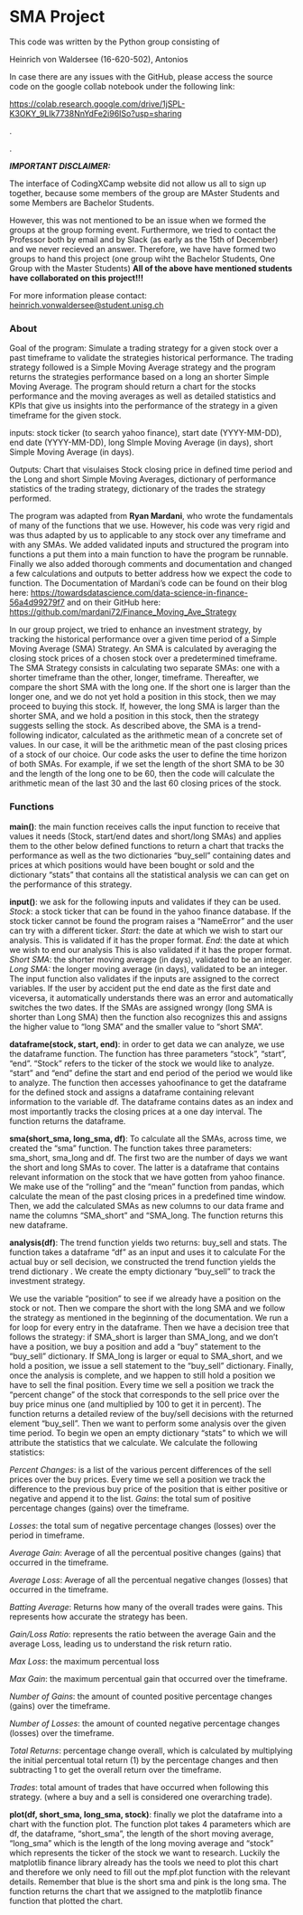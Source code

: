 # SMA Project

This code was written by the Python group consisting of 

Heinrich von Waldersee (16-620-502), Antonios

In case there are any issues with the GitHub, please access the source code on the google collab notebook under the following link:

https://colab.research.google.com/drive/1jSPL-K3OKY_9LIk7738NnYdFe2i96ISo?usp=sharing

.

.

***IMPORTANT DISCLAIMER:***

The interface of CodingXCamp website did not allow us all to sign up together, because some members of the group are MAster Students and some Members are Bachelor Students.

However, this was not mentioned to be an issue when we formed the groups at the group forming event. Furthermore, we tried to contact the Professor both by email and by Slack (as early as the 15th of December) and we never recieved an answer. Therefore, we have have formed two groups to hand this project (one group wiht the Bachelor Students, One Group with the Master Students) **All of the above have mentioned students have collaborated on this project!!!**

For more information please contact: heinrich.vonwaldersee@student.unisg.ch

### About

Goal of the program: Simulate a trading strategy for a given stock over a past timeframe to validate the strategies historical performance. The trading strategy followed is a Simple Moving Average strategy and the program returns the strategies performance based on a long an shorter Simple Moving Average. The program should return a chart for the stocks performance and the moving averages as well as detailed statistics and KPIs that give us insights into the performance of the strategy in a given timeframe for the given stock.

inputs: stock ticker (to search yahoo finance), 
        start date (YYYY-MM-DD), 
        end date (YYYY-MM-DD), 
        long SImple Moving Average (in days), 
        short Simple Moving Average (in days).
        
Outputs: Chart that visulaises Stock closing price in defined time period and the Long and short Simple Moving Averages,
         dictionary of performance statistics of the trading strategy, 
         dictionary of the trades the strategy performed.

The program was adapted from **Ryan Mardani**, who wrote the fundamentals of many of the functions that we use. However, his code was very rigid and was thus adapted by us to applicable to any stock over any timeframe and with any SMAs. We added validated inputs and structured the program into functions a put them into a main function to have the program be runnable. Finally we also added thorough comments and documentation and changed a few calculations and outputs to better address how we expect the code to function. 
The Documentation of Mardani’s code can be found on their blog here: 
https://towardsdatascience.com/data-science-in-finance-56a4d99279f7 
and on their GitHub here: https://github.com/mardani72/Finance_Moving_Ave_Strategy

In our group project, we tried to enhance an investment strategy, by tracking the historical performance over a given time period of a Simple Moving Average (SMA) Strategy. An SMA is calculated by averaging the closing stock prices of a chosen stock over a predetermined timeframe.
The SMA Strategy consists in calculating two separate SMAs: one with a shorter timeframe than the other, longer, timeframe. Thereafter, we compare the short SMA with the long one. If the short one is larger than the longer one, and we do not yet hold a position in this stock, then we may proceed to buying this stock. If, however, the long SMA is larger  than the shorter SMA, and we hold a position in this stock, then the strategy suggests selling the stock.
As described above, the SMA is a trend-following indicator, calculated as the arithmetic mean of a concrete set of values. In our case, it will be the arithmetic mean of the past closing prices of a stock of our choice. Our code asks the user to define the time horizon of both SMAs. For example, if we set the length of the short SMA to be 30 and the length of the long one to be 60, then the code will calculate the arithmetic mean of the last 30 and the last 60 closing prices of the stock. 

### Functions

**main()**: the main function receives calls the input function to receive that values it needs (Stock, start/end dates and short/long SMAs) and applies them to the other below defined functions to return a chart that tracks the performance as well as the two dictionaries “buy_sell” containing dates and prices at which positions would have been bought or sold and the dictionary “stats” that contains all the statistical analysis we can can get on the performance of this strategy. 

**input()**: we ask for the following inputs and validates if they can be used.
  _Stock_: a stock ticker that can be found in the yahoo finance database. If the stock ticker cannot be found the program raises a “NameError” and the user can try with a different ticker.
  _Start:_ the date at which we wish to start our analysis. This is validated if it has the proper format.
  _End_: the date at which we wish to end our analysis This is also validated if it has the proper format.
  _Short SMA_: the shorter moving average (in days), validated to be an integer.
 _Long SMA:_ the longer moving average (in days), validated to be an integer.
The input function also validates if the inputs are assigned to the correct variables. If the user by accident put the end date as the first date and viceversa, it automatically understands there was an error and automatically switches the two dates. If the SMAs are assigned wrongy (long SMA is shorter than Long SMA) then the function also recognizes this and assigns the higher value to “long SMA” and the smaller value to “short SMA”. 

**dataframe(stock, start, end)**: in order to get data we can analyze, we use the dataframe function.  The function has three parameters “stock”, “start”, “end”. “Stock” refers to the ticker of the stock we would like to analyze. “start” and “end” define the start and end period of the period we would like to analyze. The function then accesses yahoofinance to get the dataframe for the defined stock and assigns a dataframe containing relevant information to the variable df. The dataframe contains dates as an index and most importantly tracks the closing prices at a one day interval. The function returns the dataframe.

**sma(short_sma, long_sma, df)**: To calculate all the SMAs, across time, we created the “sma” function. The function takes three parameters: sma_short, sma_long and df. The first two are the number of days we want the short and long SMAs to cover. The latter is a dataframe that contains relevant information on the stock that we have gotten from yahoo finance. We make use of the “rolling” and the “mean” function from pandas, which calculate the mean of the past closing prices in a predefined time window. Then, we add the calculated SMAs as new columns to our data frame and name the columns “SMA_short” and “SMA_long. The function returns this new dataframe.

**analysis(df)**: The trend function yields two returns: buy_sell and stats. The function takes a dataframe “df” as an input and uses it to calculate For the actual buy or sell decision, we constructed the trend function yields the trend dictionary . We create the empty dictionary “buy_sell” to track the investment strategy. 

We use the variable “position” to see if we already have a position on the stock or not. Then we compare the short with the long SMA and we follow the strategy as mentioned in the beginning of the documentation. We run a for loop for every entry in the dataframe. Then we have a decision tree that follows the strategy: if SMA_short is larger than SMA_long, and we don’t have a position, we buy a position and add a “buy” statement to the “buy_sell”  dictionary. If SMA_long is larger or equal to SMA_short, and we hold a position, we issue a sell statement to the “buy_sell” dictionary. Finally, once the analysis is complete, and we happen to still hold a position we have to sell the final position. Every time we sell a position we track the “percent change” of the stock that corresponds to the sell price over the buy price minus one (and multiplied by 100 to get it in percent). The function returns a detailed review of the buy/sell decisions with the returned element “buy_sell”.
Then we want to perform some analysis over the given time period. To begin we open an empty dictionary “stats” to which we will attribute the statistics that we calculate. We calculate the following statistics:

  _Percent Changes_: is a list of the various percent differences of the sell prices over the buy prices. Every time we sell a position we track the difference to the previous buy price of the position that is either positive or negative and append it to the list.
  _Gains_: the total sum of positive percentage changes (gains) over the timeframe.
  
  _Losses_: the total sum of negative percentage changes (losses) over the period in timeframe.
  
  _Average Gain_: Average of all the percentual positive changes (gains) that occurred in the timeframe.
  
  _Average Loss_: Average of all the percentual negative changes (losses) that occurred in the timeframe.
  
  _Batting Average_: Returns how many of the overall trades were gains. This represents how accurate the strategy has been. 
  
  _Gain/Loss Ratio_: represents the ratio between the average Gain and the average Loss, leading us to understand the risk return ratio. 
  
  _Max Loss_: the maximum percentual loss
  
  _Max Gain_: the maximum percentual gain that occurred over the timeframe.
  
  _Number of Gains_: the amount of counted positive percentage changes (gains) over the timeframe.
  
  _Number of Losses_: the amount of counted negative percentage changes (losses) over the timeframe.
  
  _Total Returns_: percentage change overall, which is calculated by multiplying the initial percentual total return (1) by the percentage changes and then subtracting 1 to get the overall return over the timeframe.
  
  _Trades_: total amount of trades that have occurred when following this strategy. (where a buy and a sell is considered one overarching trade). 

**plot(df, short_sma, long_sma, stock)**: finally we plot the dataframe into a chart with the function plot. The function plot takes 4 parameters which are df, the dataframe, “short_sma”, the length of the short moving average, “long_sma” which is the length of the long moving average and “stock” which represents the ticker of the stock we want to research. Luckily the matplotlib finance library already has the tools we need to plot this chart and therefore we only need to fill out the mpf.plot function with the relevant details. Remember that blue is the short sma and pink is the long sma. The function returns the chart that we assigned to the matplotlib finance function that plotted the chart. 


 
 




